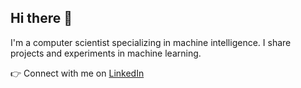 ## Hi there 👋

I'm a computer scientist specializing in machine intelligence. 
I share projects and experiments in machine learning.

👉 Connect with me on [LinkedIn](https://ch.linkedin.com/in/jeremy-marbach-917801300)
